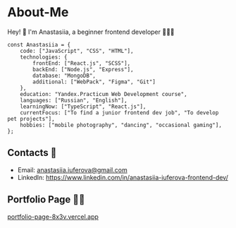 # About-Me

Hey! 👋 I'm Anastasiia, a beginner frontend developer 👩🏻‍💻 
```
const Anastasiia = {
    code: ["JavaScript", "CSS", "HTML"],
    technologies: {
        frontEnd: ["React.js", "SCSS"],
        backEnd: ["Node.js", "Express"],
        database: "MongoDB",
        additional: ["WebPack", "Figma", "Git"]
    },
    education: "Yandex.Practicum Web Development course",
    languages: ["Russian", "English"],
    learningNow: ["TypeScript", "React.js"],
    currentFocus: ["To find a junior frontend dev job", "To develop pet projects"],
    hobbies: ["mobile photography", "dancing", "occasional gaming"],
};
```
## Contacts 📧
* Email: anastasiia.iuferova@gmail.com
* LinkedIn: https://www.linkedin.com/in/anastasiia-iuferova-frontend-dev/

## Portfolio Page 👩‍💻
[portfolio-page-8x3v.vercel.app ](https://portfolio-page-8x3v.vercel.app)
